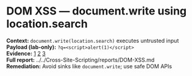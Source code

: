 # DOM XSS — document.write using location.search

**Context:** `document.write(location.search)` executes untrusted input  
**Payload (lab-only):** `?q=<script>alert(1)</script>`  
**Evidence:** [1](../../Cross-Site-Scripting/screenshots/DOM-XSS-1.png) [2](../../Cross-Site-Scripting/screenshots/DOM-XSS-2.png) [3](../../Cross-Site-Scripting/screenshots/DOM-XSS-3.png)  
**Full report:** ../../Cross-Site-Scripting/reports/DOM-XSS.md  
**Remediation:** Avoid sinks like `document.write`; use safe DOM APIs
